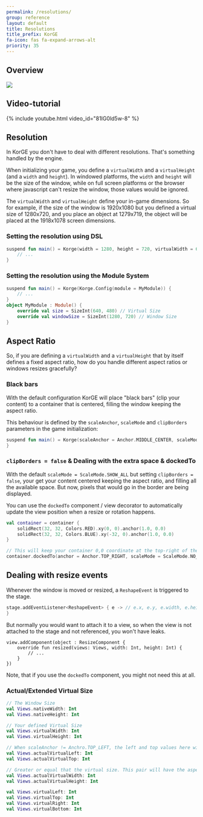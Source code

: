 ```yaml
---
permalink: /resolutions/
group: reference
layout: default
title: Resolutions
title_prefix: KorGE
fa-icon: fas fa-expand-arrows-alt
priority: 35
---
```




## Overview

<!-- https://docs.google.com/drawings/d/1Zoql1LIfBDdp44reYey5dfPyThOd89rFyCeRw9GUMfc/edit?usp=sharing -->
![](/i/virtual-size.png)

## Video-tutorial

{% include youtube.html video_id="81IG0ld5w-8" %}

## Resolution

In KorGE you don't have to deal with different resolutions. That's something handled by the engine.

When initializing your game, you define a `virtualWidth` and a `virtualHeight` (and a `width` and `height`).
In windowed platforms, the `width` and `height` will be the size of the window, while on full screen platforms
or the browser where javascript can't resize the window, those values would be ignored.

The `virtualWidth` and `virtualHeight` define your in-game dimensions. So for example,
if the size of the window is 1920x1080 but you defined a virtual size of 1280x720, and you place an object
at 1279x719, the object will be placed at the 1918x1078 screen dimensions.

### Setting the resolution using DSL

```kotlin
suspend fun main() = Korge(width = 1280, height = 720, virtualWidth = 640, virtualHeight = 480) {
    // ...
}
```

### Setting the resolution using the Module System

```kotlin
suspend fun main() = Korge(Korge.Config(module = MyModule)) {
    // ...
}
object MyModule : Module() {
	override val size = SizeInt(640, 480) // Virtual Size
	override val windowSize = SizeInt(1280, 720) // Window Size
}
```

## Aspect Ratio

So, if you are defining a `virtualWidth` and a `virtualHeight` that by itself defines a fixed aspect ratio,
how do you handle different aspect ratios or windows resizes gracefully?

### Black bars

With the default configuration KorGE will place "black bars" (clip your content) to a container that is centered,
filling the window keeping the aspect ratio.

This behaviour is defined by the `scaleAnchor`, `scaleMode` and `clipBorders` parameters in the game initialization:

```kotlin
suspend fun main() = Korge(scaleAnchor = Anchor.MIDDLE_CENTER, scaleMode = ScaleMode.SHOW_ALL, clipBorders = true) {
}
```

### `clipBorders = false` & Dealing with the extra space & dockedTo

With the default `scaleMode = ScaleMode.SHOW_ALL` but setting `clipBorders = false`, your get your content centered
keeping the aspect ratio, and filling all the available space. But now, pixels that would go in the border are being
displayed.

You can use the `dockedTo` component / view decorator to automatically update the view position when a resize
or rotation happens.

```kotlin
val container = container {
    solidRect(32, 32, Colors.RED).xy(0, 0).anchor(1.0, 0.0)
    solidRect(32, 32, Colors.BLUE).xy(-32, 0).anchor(1.0, 0.0)
}

// This will keep your container 0,0 coordinate at the top-right of the window independently to the virtual aspect ratio
container.dockedTo(anchor = Anchor.TOP_RIGHT, scaleMode = ScaleMode.NO_SCALE)
```

## Dealing with resize events

Whenever the window is moved or resized, a `ReshapeEvent` is triggered to the stage.

```kotlin
stage.addEventListener<ReshapeEvent> { e -> // e.x, e.y, e.width, e.height
}
```

But normally you would want to attach it to a view, so when the view is not attached to the stage and not referenced,
you won't have leaks.

```
view.addComponent(object : ResizeComponent {
    override fun resized(views: Views, width: Int, height: Int) {
        // ...
    }
})
```

Note, that if you use the `dockedTo` component, you might not need this at all.

### Actual/Extended Virtual Size

```kotlin
// The Window Size
val Views.nativeWidth: Int
val Views.nativeHeight: Int

// Your defined Virtual Size
val Views.virtualWidth: Int
val Views.virtualHeight: Int

// When scaleAnchor != Anchro.TOP_LEFT, the left and top values here will contain the "border" gap between the top-left of the window and your actual content in the virtual space
val Views.actualVirtualLeft: Int
val Views.actualVirtualTop: Int

// Greater or equal that the virtual size. This pair will have the aspect ratio of the window (not the virtual size aspect ratio)
val Views.actualVirtualWidth: Int
val Views.actualVirtualHeight: Int

val Views.virtualLeft: Int
val Views.virtualTop: Int
val Views.virtualRight: Int
val Views.virtualBottom: Int
```
